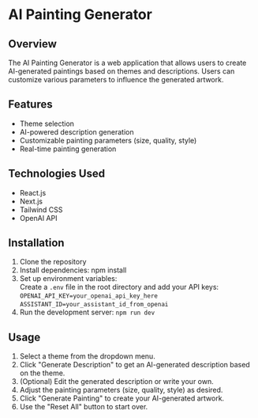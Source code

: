 # AI Painting Generator

## Overview
The AI Painting Generator is a web application that allows users to create AI-generated paintings based on themes and descriptions. Users can customize various parameters to influence the generated artwork.

## Features
- Theme selection
- AI-powered description generation
- Customizable painting parameters (size, quality, style)
- Real-time painting generation

## Technologies Used
- React.js
- Next.js
- Tailwind CSS
- OpenAI API 

## Installation

1. Clone the repository
2. Install dependencies: npm install
3. Set up environment variables: <br/>
   Create a `.env` file in the root directory and add your API keys: <br/>
    ``` OPENAI_API_KEY=your_openai_api_key_here ``` <br/>
   ``` ASSISTANT_ID=your_assistant_id_from_openai ```
5. Run the development server:
```npm run dev```

## Usage

1. Select a theme from the dropdown menu.
2. Click "Generate Description" to get an AI-generated description based on the theme.
3. (Optional) Edit the generated description or write your own.
4. Adjust the painting parameters (size, quality, style) as desired.
5. Click "Generate Painting" to create your AI-generated artwork.
6. Use the "Reset All" button to start over.
